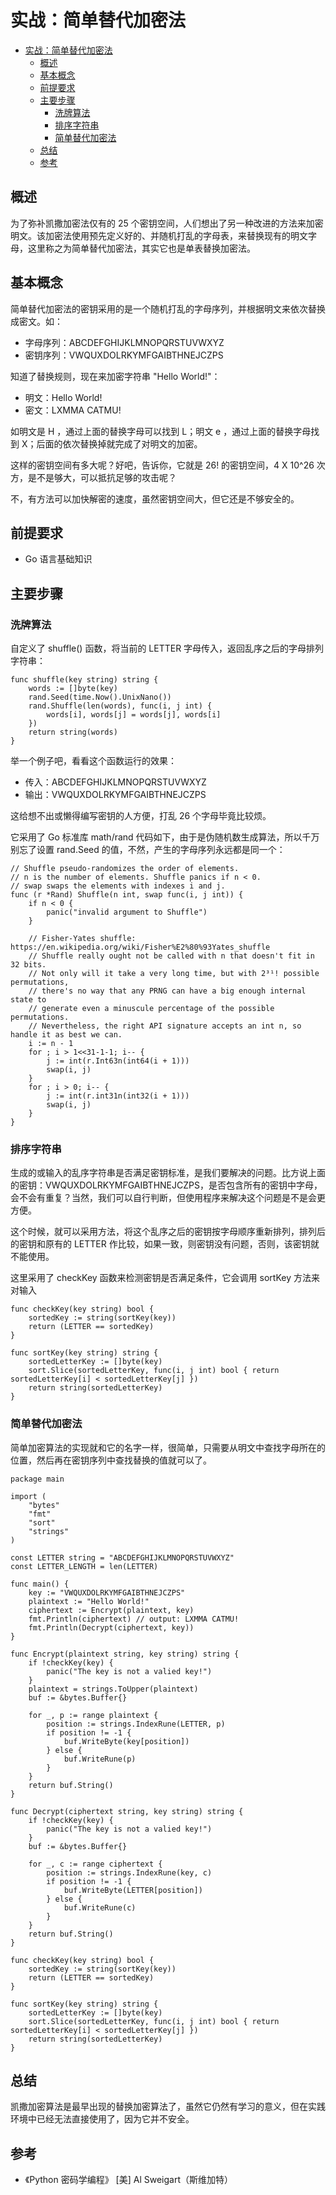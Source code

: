 # 实战：简单替代加密法

- [实战：简单替代加密法](#%E5%AE%9E%E6%88%98%E7%AE%80%E5%8D%95%E6%9B%BF%E4%BB%A3%E5%8A%A0%E5%AF%86%E6%B3%95)
  - [概述](#%E6%A6%82%E8%BF%B0)
  - [基本概念](#%E5%9F%BA%E6%9C%AC%E6%A6%82%E5%BF%B5)
  - [前提要求](#%E5%89%8D%E6%8F%90%E8%A6%81%E6%B1%82)
  - [主要步骤](#%E4%B8%BB%E8%A6%81%E6%AD%A5%E9%AA%A4)
    - [洗牌算法](#%E6%B4%97%E7%89%8C%E7%AE%97%E6%B3%95)
    - [排序字符串](#%E6%8E%92%E5%BA%8F%E5%AD%97%E7%AC%A6%E4%B8%B2)
    - [简单替代加密法](#%E7%AE%80%E5%8D%95%E6%9B%BF%E4%BB%A3%E5%8A%A0%E5%AF%86%E6%B3%95)
  - [总结](#%E6%80%BB%E7%BB%93)
  - [参考](#%E5%8F%82%E8%80%83)

## 概述

为了弥补凯撒加密法仅有的 25 个密钥空间，人们想出了另一种改进的方法来加密明文。该加密法使用预先定义好的、并随机打乱的字母表，来替换现有的明文字母，这里称之为简单替代加密法，其实它也是单表替换加密法。

## 基本概念

简单替代加密法的密钥采用的是一个随机打乱的字母序列，并根据明文来依次替换成密文。如：

- 字母序列：ABCDEFGHIJKLMNOPQRSTUVWXYZ
- 密钥序列：VWQUXDOLRKYMFGAIBTHNEJCZPS

知道了替换规则，现在来加密字符串 "Hello World!"：

- 明文：Hello World!
- 密文：LXMMA CATMU!

如明文是 H ，通过上面的替换字母可以找到 L；明文 e ，通过上面的替换字母找到 X；后面的依次替换掉就完成了对明文的加密。

这样的密钥空间有多大呢？好吧，告诉你，它就是 26! 的密钥空间，4 X 10^26 次方，是不是够大，可以抵抗足够的攻击呢？

不，有方法可以加快解密的速度，虽然密钥空间大，但它还是不够安全的。

## 前提要求

- Go 语言基础知识

## 主要步骤

### 洗牌算法

自定义了 shuffle() 函数，将当前的 LETTER 字母传入，返回乱序之后的字母排列字符串：
```
func shuffle(key string) string {
	words := []byte(key)
	rand.Seed(time.Now().UnixNano())
	rand.Shuffle(len(words), func(i, j int) {
		words[i], words[j] = words[j], words[i]
	})
	return string(words)
}
```

举一个例子吧，看看这个函数运行的效果：
- 传入：ABCDEFGHIJKLMNOPQRSTUVWXYZ
- 输出：VWQUXDOLRKYMFGAIBTHNEJCZPS

这给想不出或懒得编写密钥的人方便，打乱 26 个字母毕竟比较烦。

它采用了 Go 标准库 math/rand 代码如下，由于是伪随机数生成算法，所以千万别忘了设置 rand.Seed 的值，不然，产生的字母序列永远都是同一个：

```
// Shuffle pseudo-randomizes the order of elements.
// n is the number of elements. Shuffle panics if n < 0.
// swap swaps the elements with indexes i and j.
func (r *Rand) Shuffle(n int, swap func(i, j int)) {
	if n < 0 {
		panic("invalid argument to Shuffle")
	}

	// Fisher-Yates shuffle: https://en.wikipedia.org/wiki/Fisher%E2%80%93Yates_shuffle
	// Shuffle really ought not be called with n that doesn't fit in 32 bits.
	// Not only will it take a very long time, but with 2³¹! possible permutations,
	// there's no way that any PRNG can have a big enough internal state to
	// generate even a minuscule percentage of the possible permutations.
	// Nevertheless, the right API signature accepts an int n, so handle it as best we can.
	i := n - 1
	for ; i > 1<<31-1-1; i-- {
		j := int(r.Int63n(int64(i + 1)))
		swap(i, j)
	}
	for ; i > 0; i-- {
		j := int(r.int31n(int32(i + 1)))
		swap(i, j)
	}
}
```

### 排序字符串

生成的或输入的乱序字符串是否满足密钥标准，是我们要解决的问题。比方说上面的密钥：VWQUXDOLRKYMFGAIBTHNEJCZPS，是否包含所有的密钥中字母，会不会有重复？当然，我们可以自行判断，但使用程序来解决这个问题是不是会更方便。

这个时候，就可以采用方法，将这个乱序之后的密钥按字母顺序重新排列，排列后的密钥和原有的 LETTER 作比较，如果一致，则密钥没有问题，否则，该密钥就不能使用。

这里采用了 checkKey 函数来检测密钥是否满足条件，它会调用 sortKey 方法来对输入

```
func checkKey(key string) bool {
	sortedKey := string(sortKey(key))
	return (LETTER == sortedKey)
}

func sortKey(key string) string {
	sortedLetterKey := []byte(key)
	sort.Slice(sortedLetterKey, func(i, j int) bool { return sortedLetterKey[i] < sortedLetterKey[j] })
	return string(sortedLetterKey)
}
```

### 简单替代加密法

简单加密算法的实现就和它的名字一样，很简单，只需要从明文中查找字母所在的位置，然后再在密钥序列中查找替换的值就可以了。

```
package main

import (
	"bytes"
	"fmt"
	"sort"
	"strings"
)

const LETTER string = "ABCDEFGHIJKLMNOPQRSTUVWXYZ"
const LETTER_LENGTH = len(LETTER)

func main() {
	key := "VWQUXDOLRKYMFGAIBTHNEJCZPS"
	plaintext := "Hello World!"
	ciphertext := Encrypt(plaintext, key)
	fmt.Println(ciphertext) // output: LXMMA CATMU!
	fmt.Println(Decrypt(ciphertext, key))
}

func Encrypt(plaintext string, key string) string {
	if !checkKey(key) {
		panic("The key is not a valied key!")
	}
	plaintext = strings.ToUpper(plaintext)
	buf := &bytes.Buffer{}

	for _, p := range plaintext {
		position := strings.IndexRune(LETTER, p)
		if position != -1 {
			buf.WriteByte(key[position])
		} else {
			buf.WriteRune(p)
		}
	}
	return buf.String()
}

func Decrypt(ciphertext string, key string) string {
	if !checkKey(key) {
		panic("The key is not a valied key!")
	}
	buf := &bytes.Buffer{}

	for _, c := range ciphertext {
		position := strings.IndexRune(key, c)
		if position != -1 {
			buf.WriteByte(LETTER[position])
		} else {
			buf.WriteRune(c)
		}
	}
	return buf.String()
}

func checkKey(key string) bool {
	sortedKey := string(sortKey(key))
	return (LETTER == sortedKey)
}

func sortKey(key string) string {
	sortedLetterKey := []byte(key)
	sort.Slice(sortedLetterKey, func(i, j int) bool { return sortedLetterKey[i] < sortedLetterKey[j] })
	return string(sortedLetterKey)
}
```


## 总结

凯撒加密算法是最早出现的替换加密算法了，虽然它仍然有学习的意义，但在实践环境中已经无法直接使用了，因为它并不安全。

## 参考

- 《Python 密码学编程》 [美] Al Sweigart（斯维加特）


